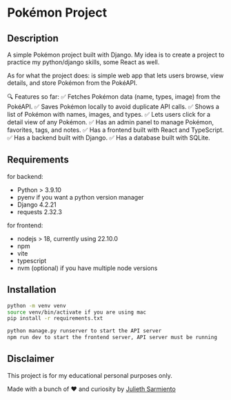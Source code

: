 # Pokémon Project

## Description

A simple Pokémon project built with Django. My idea is to create a project to practice my python/django skills,
some React as well.

As for what the project does: is simple web app that lets users browse,
view details, and store Pokémon from the PokéAPI.

🔍 Features so far:
✅ Fetches Pokémon data (name, types, image) from the PokéAPI.
✅ Saves Pokémon locally to avoid duplicate API calls.
✅ Shows a list of Pokémon with names, images, and types.
✅ Lets users click for a detail view of any Pokémon.
✅ Has an admin panel to manage Pokémon, favorites, tags, and notes.
✅ Has a frontend built with React and TypeScript.
✅ Has a backend built with Django.
✅ Has a database built with SQLite.


## Requirements

for backend:
- Python > 3.9.10
- pyenv if you want a python version manager
- Django 4.2.21
- requests 2.32.3

for frontend:
- nodejs > 18, currently using 22.10.0
- npm
- vite
- typescript
- nvm (optional) if you have multiple node versions

## Installation

```bash
python -m venv venv
source venv/bin/activate if you are using mac
pip install -r requirements.txt

python manage.py runserver to start the API server
npm run dev to start the frontend server, API server must be running
```


## Disclaimer

This project is for my educational personal purposes only.

Made with a bunch of ❤️ and curiosity by [Julieth Sarmiento](https://github.com/JulieSarmiento)

